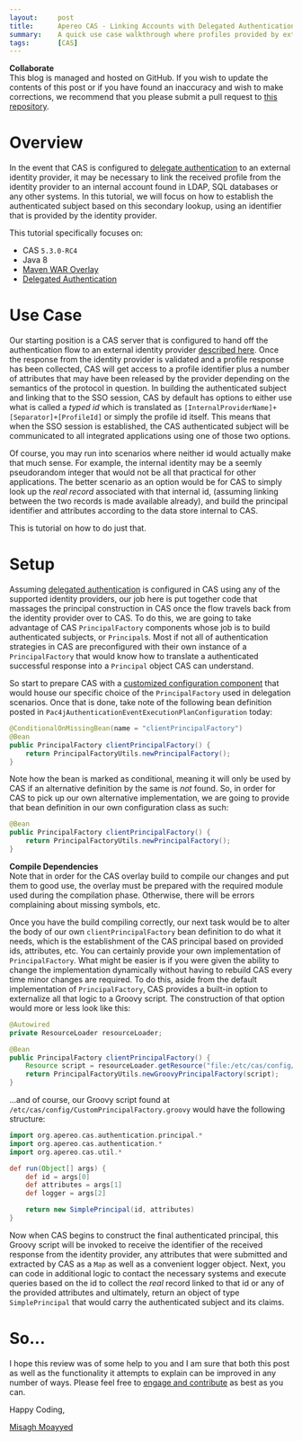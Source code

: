 ```yaml
---
layout:     post
title:      Apereo CAS - Linking Accounts with Delegated Authentication
summary:    A quick use case walkthrough where profiles provided by external identity providers to CAS need to be looked up by an identifier in internal databases before CAS can successfully establish an authenticated subject.
tags:       [CAS]
---
```


<div class="alert alert-success">
<strong>Collaborate</strong><br/>This blog is managed and hosted on GitHub. If you wish to update the contents of this post or if you have found an inaccuracy and wish to make corrections, we recommend that you please submit a pull request to <a href="https://github.com/apereo/apereo.github.io">this repository</a>.
</div>

# Overview

In the event that CAS is configured to [delegate authentication](https://apereo.github.io/cas/development/integration/Delegate-Authentication.html) to an external identity provider, it may be necessary to link the received profile from the identity provider to an internal account found in LDAP, SQL databases or any other systems. In this tutorial, we will  focus on how to establish the authenticated subject based on this secondary lookup, using an identifier that is provided by the identity provider.

This tutorial specifically focuses on:

- CAS `5.3.0-RC4`
- Java 8
- [Maven WAR Overlay](https://github.com/apereo/cas-overlay-template)
- [Delegated Authentication](https://apereo.github.io/cas/development/integration/Delegate-Authentication.html)

# Use Case

Our starting position is a CAS server that is configured to hand off the authentication flow to an external identity provider [described here](https://apereo.github.io/cas/development/integration/Delegate-Authentication.html). Once the response from the identity provider is validated and a profile response has been collected, CAS will get access to a profile identifier plus a number of attributes that may have been released by the provider depending on the semantics of the protocol in question. In building the authenticated subject and linking that to the SSO session, CAS by default has options to either use what is called a *typed id* which is translated as `[InternalProviderName]+[Separator]+[ProfileId]` or simply the profile id itself. This means that when the SSO session is established, the CAS authenticated subject will be communicated to all integrated applications using one of those two options.

Of course, you may run into scenarios where neither id would actually make that much sense. For example, the internal identity may be a seemly pseudorandom integer that would not be all that practical for other applications. The better scenario as an option would be for CAS to simply look up the *real record* associated with that internal id, (assuming linking between the two records is made available already), and build the principal identifier and attributes according to the data store internal to CAS.

This is tutorial on how to do just that.

# Setup

Assuming [delegated authentication](https://apereo.github.io/cas/development/integration/Delegate-Authentication.html) is configured in CAS using any of the supported identity providers, our job here is put together code that massages the principal construction in CAS once the flow travels back from the identity provider over to CAS. To do this, we are going to take advantage of CAS `PrincipalFactory` components whose job is to build authenticated subjects, or `Principal`s. Most if not all of authentication strategies in CAS are preconfigured with their own instance of a `PrincipalFactory` that would know how to translate a authenticated successful response into a `Principal` object CAS can understand.

So start to prepare CAS with a [customized configuration component](https://apereo.github.io/cas/development/installation/Configuration-Management-Extensions.html) that would house our specific choice of the `PrincipalFactory` used in delegation scenarios. Once that is done, take note of the following bean definition posted in `Pac4jAuthenticationEventExecutionPlanConfiguration` today:

    
```java
@ConditionalOnMissingBean(name = "clientPrincipalFactory")
@Bean
public PrincipalFactory clientPrincipalFactory() {
    return PrincipalFactoryUtils.newPrincipalFactory();
}
```

Note how the bean is marked as conditional, meaning it will only be used by CAS if an alternative definition by the same is *not* found. So, in order for CAS to pick up our own alternative implementation, we are going to provide that bean definition in our own configuration class as such:

```java
@Bean
public PrincipalFactory clientPrincipalFactory() {
    return PrincipalFactoryUtils.newPrincipalFactory();
}
```

<div class="alert alert-info">
<strong>Compile Dependencies</strong><br/>Note that in order for the CAS overlay build to compile our changes and put them to good use, the overlay must be prepared with the required module used during the compilation phase. Otherwise, there will be errors complaining about missing symbols, etc.</div>

Once you have the build compiling correctly, our next task would be to alter the body of our own `clientPrincipalFactory` bean definition to do what it needs, which is the establishment of the CAS principal based on provided ids, attributes, etc. You can certainly provide your own implementation of `PrincipalFactory`. What might be easier is if you were given the ability to change the implementation dynamically without having to rebuild CAS every time minor changes are required. To do this, aside from the default implementation of `PrincipalFactory`, CAS provides a built-in option to externalize all that logic to a Groovy script. The construction of that option would more or less look like this:

```java
@Autowired
private ResourceLoader resourceLoader;

@Bean
public PrincipalFactory clientPrincipalFactory() {
    Resource script = resourceLoader.getResource("file:/etc/cas/config/CustomPrincipalFactory.groovy");
    return PrincipalFactoryUtils.newGroovyPrincipalFactory(script);
}
```

...and of course, our Groovy script found at `/etc/cas/config/CustomPrincipalFactory.groovy` would have the following structure:

```groovy
import org.apereo.cas.authentication.principal.*
import org.apereo.cas.authentication.*
import org.apereo.cas.util.*

def run(Object[] args) {
    def id = args[0]
    def attributes = args[1]
    def logger = args[2]

    return new SimplePrincipal(id, attributes)
}
```

Now when CAS begins to construct the final authenticated principal, this Groovy script will be invoked to receive the identifier of the received response from the identity provider, any attributes that were submitted and extracted by CAS as a `Map` as well as a convenient logger object. Next, you can code in additional logic to contact the necessary systems and execute queries based on the id to collect the *real* record linked to that id or any of the provided attributes and ultimately, return an object of type `SimplePrincipal` that would carry the authenticated subject and its claims.

# So...

I hope this review was of some help to you and I am sure that both this post as well as the functionality it attempts to explain can be improved in any number of ways. Please feel free to [engage and contribute](https://apereo.github.io/cas/developer/Contributor-Guidelines.html) as best as you can.

Happy Coding,

[Misagh Moayyed](https://fawnoos.com)
